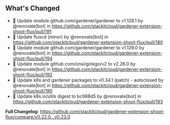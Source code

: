 ## What's Changed
* 🤖 Update module github.com/gardener/gardener to v1.128.1 by @renovate[bot] in https://github.com/stackitcloud/gardener-extension-shoot-flux/pull/191
* 🤖 Update fluxcd (minor) by @renovate[bot] in https://github.com/stackitcloud/gardener-extension-shoot-flux/pull/180
* 🤖 Update module github.com/gardener/gardener to v1.129.0 by @renovate[bot] in https://github.com/stackitcloud/gardener-extension-shoot-flux/pull/194
* 🤖 Update module github.com/onsi/ginkgo/v2 to v2.26.0 by @renovate[bot] in https://github.com/stackitcloud/gardener-extension-shoot-flux/pull/192
* 🤖 Update k8s and gardener packages to v0.34.1 (patch) - autoclosed by @renovate[bot] in https://github.com/stackitcloud/gardener-extension-shoot-flux/pull/190
* 🤖 Update k8s.io/utils digest to bc988d5 by @renovate[bot] in https://github.com/stackitcloud/gardener-extension-shoot-flux/pull/193


**Full Changelog**: https://github.com/stackitcloud/gardener-extension-shoot-flux/compare/v0.22.0...v0.23.0